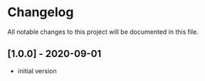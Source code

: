 # Changelog
All notable changes to this project will be documented in this file.

## [1.0.0] - 2020-09-01

- initial version
